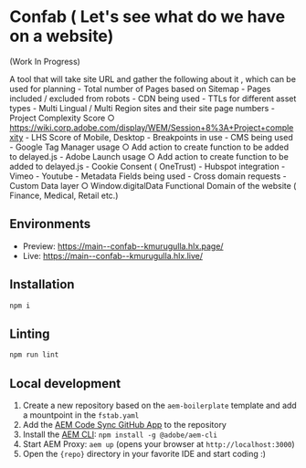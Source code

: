 # Confab ( Let's see what do we have on a website)

(Work In Progress)

A tool that will take site URL and gather the following about it , which can be used for planning - Total number of Pages based on Sitemap - Pages included / excluded from robots - CDN being used - TTLs for different asset types - Multi Lingual / Multi Region sites and their site page numbers - Project Complexity Score
○ https://wiki.corp.adobe.com/display/WEM/Session+8%3A+Project+complexity - LHS Score of Mobile, Desktop - Breakpoints in use - CMS being used - Google Tag Manager usage
○ Add action to create function to be added to delayed.js - Adobe Launch usage
○ Add action to create function to be added to delayed.js - Cookie Consent ( OneTrust) - Hubspot integration - Vimeo - Youtube - Metadata Fields being used - Cross domain requests - Custom Data layer
○ Window.digitalData
Functional Domain of the website ( Finance, Medical, Retail etc.)

## Environments

- Preview: https://main--confab--kmurugulla.hlx.page/
- Live: https://main--confab--kmurugulla.hlx.live/

## Installation

```sh
npm i
```

## Linting

```sh
npm run lint
```

## Local development

1. Create a new repository based on the `aem-boilerplate` template and add a mountpoint in the `fstab.yaml`
1. Add the [AEM Code Sync GitHub App](https://github.com/apps/aem-code-sync) to the repository
1. Install the [AEM CLI](https://github.com/adobe/aem-cli): `npm install -g @adobe/aem-cli`
1. Start AEM Proxy: `aem up` (opens your browser at `http://localhost:3000`)
1. Open the `{repo}` directory in your favorite IDE and start coding :)
